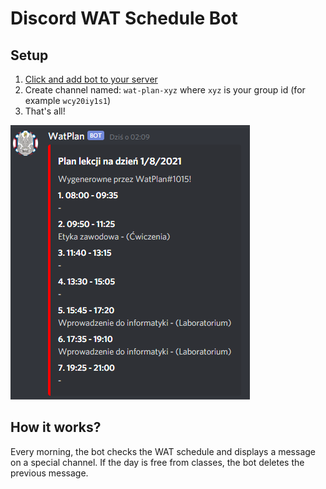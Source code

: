 # Discord WAT Schedule Bot

## Setup

1. [Click and add bot to your server](https://discord.com/oauth2/authorize?client_id=778719633250320414&scope=bot)
2. Create channel named: `wat-plan-xyz` where `xyz` is your group id (for example `wcy20iy1s1`)
3. That's all!

![Preview message on discord server](preview.png)

## How it works?

Every morning, the bot checks the WAT schedule and displays a message on a special channel. If the day is free from classes, the bot deletes the previous message.
